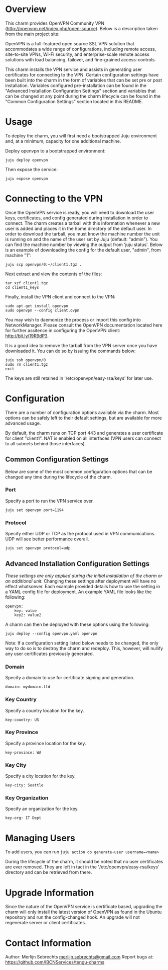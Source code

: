# Overview

This charm provides OpenVPN Community VPN (http://openvpn.net/index.php/open-source).
Below is a description taken from the main project site:

OpenVPN is a full-featured open source SSL VPN solution that accommodates a
wide range of configurations, including remote access, site-to-site VPNs,
Wi-Fi security, and enterprise-scale remote access solutions with load
balancing, failover, and fine-grained access-controls.

This charm installs the VPN service and assists in generating user certificates
for connecting to the VPN. Certain configuration settings have been built into
the charm in the form of variables that can be set pre or post installation.
Variables configured pre-installation can be found in the
"Advanced Installation Configuration Settings" section and variables that can
be changed at any point during the charm lifecycle can be found in the
"Common Configuration Settings" section located in this README.

# Usage

To deploy the charm, you will first need a bootstrapped Juju environment and,
at a minimum, capacity for one additional machine.

Deploy openvpn to a bootstrapped environment:

    juju deploy openvpn

Then expose the service:

    juju expose openvpn

# Connecting to the VPN

Once the OpenVPN service is ready, you will need to download the user keys,
certificates, and config generated during installation in order to connect.
The charm creates a tarball with this information whenever a new user is
added and places it in the home directory of the default user. In order to
download the tarball, you must know the machine number the unit is running on
and the name of the user set by Juju (default: "admin"). You can find the
machine number by viewing the output from 'juju status'. Below is an example
of downloading the config for the default user, "admin", from machine "1":

    juju scp openvpn/0:~/client1.tgz .

Next extract and view the contents of the files:

    tar xzf client1.tgz
    cd client1_keys

Finally, install the VPN client and connect to the VPN:

    sudo apt-get install openvpn
    sudo openvpn --config client.ovpn

You may wish to daemonize the process or import this config into NetworkManager.
Please consult the OpenVPN documentation located here for further assitence in
configuring the OpenVPN client: http://bit.ly/19R9dP3.

It is a good idea to remove the tarball from the VPN server once you have
downloaded it. You can do so by issuing the commands below:

    juju ssh openvpn/0
    sudo rm client1.tgz
    exit

The keys are still retained in '/etc/openvpn/easy-rsa/keys' for later use.

# Configuration

There are a number of configuration options available via the charm. Most options
can be safely left to their default settings, but are available for more advanced
usage.

By default, the charm runs on TCP port 443 and generates a user certificate for
client "client1". NAT is enabled on all interfaces (VPN users can connect to all subnets behind those interfaces).

## Common Configuration Settings

Below are some of the most common configuration options that can be changed any
time during the lifecycle of the charm.

### Port

Specify a port to run the VPN service over.

    juju set openvpn port=1194

### Protocol

Specify either UDP or TCP as the protocol used in VPN communications. UDP will
see better performance overall.

    juju set openvpn protocol=udp


## Advanced Installation Configuration Settings

*These settings are only applied during the initial installation of the charm
or an additional unit.* Changing these settings after deployment will have no
effect whatsoever. Each example provided details how to use the setting in a
YAML config file for deployment. An example YAML file looks like the following:

    openvpn:
        key: value
        key2: value2

A charm can then be deployed with these options using the following:

    juju deploy --config openvpn.yaml openvpn

Note: If a configuration setting listed below needs to be changed, the only way
to do so is to destroy the charm and redeploy. This, however, will nullify any
user certificates previously generated.

### Domain

Specify a domain to use for certificate signing and generation.

    domain: mydomain.tld

### Key Country

Specify a country location for the key.

    key-country: US

### Key Province

Specify a province location for the key.

    key-province: WA

### Key City

Specify a city location for the key.

    key-city: Seattle

### Key Organization

Specify an organization for the key.

    key-org: IT Dept

# Managing Users

To add users, you can run `juju action do generate-user username=<name>`

During the lifecycle of the charm, it should be noted that no user certificates
are ever removed. They are left in tact in the '/etc/openvpn/easy-rsa/keys'
directory and can be retrieved from there.

# Upgrade Information

Since the nature of the OpenVPN service is certificate based, upgrading the
charm will only install the latest version of OpenVPN as found in the Ubuntu
repository and run the config-changed hook. An upgrade will not regenerate
server or client certificates.

# Contact Information

Author: Merlijn Sebrechts <merlijn.sebrechts@gmail.com>
Report bugs at: https://github.com/IBCNServices/tengu-charms
